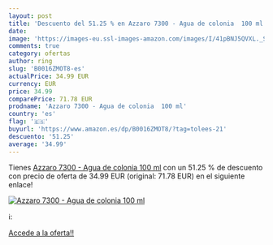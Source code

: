 ```yaml
---
layout: post
title: 'Descuento del 51.25 % en Azzaro 7300 - Agua de colonia  100 ml'
date: 
image: 'https://images-eu.ssl-images-amazon.com/images/I/41pBNJ5QVXL._SL200_.jpg'
comments: true
category: ofertas
author: ring
slug: 'B0016ZMOT8-es'
actualPrice: 34.99 EUR
currency: EUR
price: 34.99
comparePrice: 71.78 EUR
prodname: 'Azzaro 7300 - Agua de colonia  100 ml'
country: 'es'
flag: '🇪🇸'
buyurl: 'https://www.amazon.es/dp/B0016ZMOT8/?tag=tolees-21'
descuento: '51.25'
average: '34.99'
---
```


Tienes [Azzaro 7300 - Agua de colonia  100 ml](https://www.amazon.es/dp/B0016ZMOT8/?tag=tolees-21) con un 51.25 % de descuento con precio de oferta de 34.99 EUR (original: 71.78 EUR) en el siguiente enlace!

[![Azzaro 7300 - Agua de colonia  100 ml](https://images-eu.ssl-images-amazon.com/images/I/41pBNJ5QVXL._SL200_.jpg)](https://www.amazon.es/dp/B0016ZMOT8/?tag=tolees-21)

ℹ️:


[Accede a la oferta!!](https://www.amazon.es/dp/B0016ZMOT8/?tag=tolees-21)
